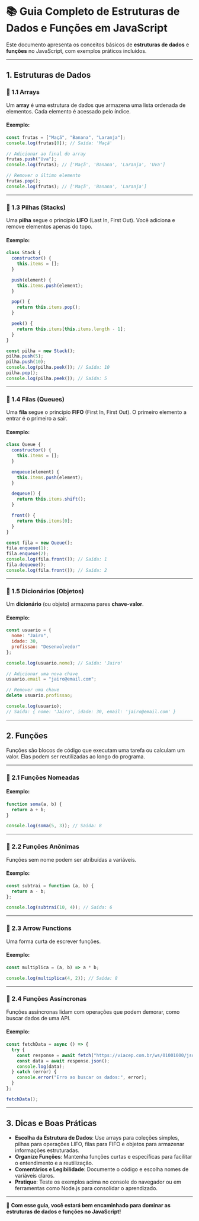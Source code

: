 # 📚 Guia Completo de Estruturas de Dados e Funções em JavaScript

Este documento apresenta os conceitos básicos de **estruturas de dados** e **funções** no JavaScript, com exemplos práticos incluídos.

---

## **1. Estruturas de Dados**

### 🔹 1.1 Arrays
Um **array** é uma estrutura de dados que armazena uma lista ordenada de elementos. Cada elemento é acessado pelo índice.

#### **Exemplo:**
```javascript
const frutas = ["Maçã", "Banana", "Laranja"];
console.log(frutas[0]); // Saída: 'Maçã'

// Adicionar ao final do array
frutas.push("Uva");
console.log(frutas); // ['Maçã', 'Banana', 'Laranja', 'Uva']

// Remover o último elemento
frutas.pop();
console.log(frutas); // ['Maçã', 'Banana', 'Laranja']
```

---



### 🔹 1.3 Pilhas (Stacks)
Uma **pilha** segue o princípio **LIFO** (Last In, First Out). Você adiciona e remove elementos apenas do topo.

#### **Exemplo:**
```javascript
class Stack {
  constructor() {
    this.items = [];
  }

  push(element) {
    this.items.push(element);
  }

  pop() {
    return this.items.pop();
  }

  peek() {
    return this.items[this.items.length - 1];
  }
}

const pilha = new Stack();
pilha.push(5);
pilha.push(10);
console.log(pilha.peek()); // Saída: 10
pilha.pop();
console.log(pilha.peek()); // Saída: 5
```

---

### 🔹 1.4 Filas (Queues)
Uma **fila** segue o princípio **FIFO** (First In, First Out). O primeiro elemento a entrar é o primeiro a sair.

#### **Exemplo:**
```javascript
class Queue {
  constructor() {
    this.items = [];
  }

  enqueue(element) {
    this.items.push(element);
  }

  dequeue() {
    return this.items.shift();
  }

  front() {
    return this.items[0];
  }
}

const fila = new Queue();
fila.enqueue(1);
fila.enqueue(2);
console.log(fila.front()); // Saída: 1
fila.dequeue();
console.log(fila.front()); // Saída: 2
```

---

### 🔹 1.5 Dicionários (Objetos)
Um **dicionário** (ou objeto) armazena pares **chave-valor**.

#### **Exemplo:**
```javascript
const usuario = {
  nome: "Jairo",
  idade: 30,
  profissao: "Desenvolvedor"
};

console.log(usuario.nome); // Saída: 'Jairo'

// Adicionar uma nova chave
usuario.email = "jairo@email.com";

// Remover uma chave
delete usuario.profissao;

console.log(usuario);
// Saída: { nome: 'Jairo', idade: 30, email: 'jairo@email.com' }
```

---

## **2. Funções**

Funções são blocos de código que executam uma tarefa ou calculam um valor. Elas podem ser reutilizadas ao longo do programa.

---

### 🔹 2.1 Funções Nomeadas
#### **Exemplo:**
```javascript
function soma(a, b) {
  return a + b;
}

console.log(soma(5, 3)); // Saída: 8
```

---

### 🔹 2.2 Funções Anônimas
Funções sem nome podem ser atribuídas a variáveis.

#### **Exemplo:**
```javascript
const subtrai = function (a, b) {
  return a - b;
};

console.log(subtrai(10, 4)); // Saída: 6
```

---

### 🔹 2.3 Arrow Functions
Uma forma curta de escrever funções.

#### **Exemplo:**
```javascript
const multiplica = (a, b) => a * b;

console.log(multiplica(4, 2)); // Saída: 8
```

---

### 🔹 2.4 Funções Assíncronas
Funções assíncronas lidam com operações que podem demorar, como buscar dados de uma API.

#### **Exemplo:**
```javascript
const fetchData = async () => {
  try {
    const response = await fetch("https://viacep.com.br/ws/01001000/json/");
    const data = await response.json();
    console.log(data);
  } catch (error) {
    console.error("Erro ao buscar os dados:", error);
  }
};

fetchData();
```

---

## **3. Dicas e Boas Práticas**

- **Escolha da Estrutura de Dados**: Use arrays para coleções simples, pilhas para operações LIFO, filas para FIFO e objetos para armazenar informações estruturadas.
- **Organize Funções**: Mantenha funções curtas e específicas para facilitar o entendimento e a reutilização.
- **Comentários e Legibilidade**: Documente o código e escolha nomes de variáveis claros.
- **Pratique**: Teste os exemplos acima no console do navegador ou em ferramentas como Node.js para consolidar o aprendizado.

---

🚀 **Com esse guia, você estará bem encaminhado para dominar as estruturas de dados e funções no JavaScript!**

